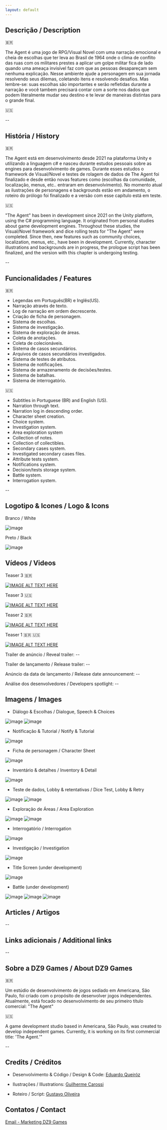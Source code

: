 ```yaml
---
layout: default
---
```


## Descrição / Description

:brazil:

The Agent é uma jogo de RPG/Visual Novel com uma narração emocional e cheia de escolhas que ter leva ao Brasil de 1964 onde o clima de conflito das ruas com os militares prestes a aplicar um golpe militar fica de lado quando uma ameaça invisível faz com que as pessoas desapareçam sem nenhuma explicação.
Nesse ambiente ajude a personagem em sua jornada resolvendo seus dilemas, coletando itens e resolvendo desafios. Mas lembre-se: suas escolhas são importantes e serão refletidas durante a narração e você tambem precisará contar com a sorte nos dados que podem literalmente mudar seu destino e te levar de maneiras distintas para o grande final.

:us:

--

## História / History

:brazil:

The Agent está em desenvolvimento desde 2021 na plataforma Unity e utilizando a linguagem c# e nasceu durante estudos pessoais sobre as engines para desenvolvimento de games. Durante esses estudos o framework de Visual/Novel e testes de rolagem de dados de The Agent foi finalizado e desde então novas features como (escolhas da comunidade, localização, menus, etc.. entraram em desenvolvimento). No momento atual as ilustrações de personagens e backgrounds estão em andamento, o roteiro do prólogo foi finalizado e a versão com esse capítulo está em teste.

:us:

"The Agent" has been in development since 2021 on the Unity platform, using the C# programming language. It originated from personal studies about game development engines. Throughout these studies, the Visual/Novel framework and dice rolling tests for "The Agent" were completed. Since then, new features such as community choices, localization, menus, etc., have been in development. Currently, character illustrations and backgrounds are in progress, the prologue script has been finalized, and the version with this chapter is undergoing testing.

--

## Funcionalidades / Features

:brazil:

- Legendas em Português(BR) e Inglês(US).
- Narração através de texto.
- Log de narração em ordem decrescente. 
- Criação de ficha de personagem.
- Sistema de escolhas.
- Sistema de investigação.
- Sistema de exploração de áreas.
- Coleta de anotações.
- Coleta de colecionáveis.
- Sistema de casos secundários.
- Arquivos de casos secundários investigados.
- Sistema de testes de atributos.
- Sistema de notificações.
- Sistema de armazenamento de decisões/testes.
- Sistema de batalhas.
- Sistema de interrogatório.

:us:

- Subtitles in Portuguese (BR) and English (US).
- Narration through text.
- Narration log in descending order.
- Character sheet creation.
- Choice system.
- Investigation system.
- Area exploration system
- Collection of notes.
- Collection of collectibles.
- Secondary cases system.
- Investigated secondary cases files.
- Attribute tests system.
- Notifications system.
- Decision/tests storage system.
- Battle system.
- Interrogation system.

--

## Logotipo & Icones / Logo & Icons

Branco / White

![image](https://raw.githubusercontent.com/theagent-game/theagent-game.github.io/main/assets/img/gamelogo-wth.png)

Preto / Black

![image](https://raw.githubusercontent.com/theagent-game/theagent-game.github.io/main/assets/img/gamelogo-bck.png)

## Vídeos / Videos

Teaser 3 :brazil:

[![IMAGE ALT TEXT HERE](https://img.youtube.com/vi/JUSFFxYMpzw/0.jpg)](https://youtu.be/JUSFFxYMpzw)

Teaser 3 :us:

[![IMAGE ALT TEXT HERE](https://img.youtube.com/vi/CJOJcSvGJ0U/0.jpg)](https://youtu.be/CJOJcSvGJ0U)

Teaser 2 :brazil:

[![IMAGE ALT TEXT HERE](https://img.youtube.com/vi/S_tIvQGfpO8/0.jpg)](https://www.youtube.com/watch?v=S_tIvQGfpO8)

Teaser 1 :brazil: :us:

[![IMAGE ALT TEXT HERE](https://img.youtube.com/vi/ZFnDmaZH7KA/0.jpg)](https://www.youtube.com/watch?v=ZFnDmaZH7KA)

Trailer de anúncio / Reveal trailer: --  

Trailer de lançamento / Release trailer: --  

Anúncio da data de lançamento / Release date announcement: --  

Análise dos desenvolvedores / Developers spotlight: --  

## Imagens / Images

- Diálogo & Escolhas / Dialogue, Speech & Choices

![image](https://raw.githubusercontent.com/theagent-game/theagent-game.github.io/main/assets/img/sys-narrative.png)
![image](https://raw.githubusercontent.com/theagent-game/theagent-game.github.io/main/assets/img/sys-choice.png)

- Notificação & Tutorial / Notify & Tutorial

![image](https://raw.githubusercontent.com/theagent-game/theagent-game.github.io/main/assets/img/sys-notify.png)

- Ficha de personagem / Character Sheet  

![image](https://raw.githubusercontent.com/theagent-game/theagent-game.github.io/main/assets/img/sys.char.png)

- Inventário & detalhes / Inventory & Detail

![image](https://raw.githubusercontent.com/theagent-game/theagent-game.github.io/main/assets/img/sys-inventory.png)

- Teste de dados, Lobby & retentativas / Dice Test, Lobby & Retry

![image](https://raw.githubusercontent.com/theagent-game/theagent-game.github.io/main/assets/img/sys-test-1.png)
![image](https://raw.githubusercontent.com/theagent-game/theagent-game.github.io/main/assets/img/sys-test-2.png)

- Exploração de Áreas / Area Exploration

![image](https://raw.githubusercontent.com/theagent-game/theagent-game.github.io/main/assets/img/sys-area-1.png)
![image](https://raw.githubusercontent.com/theagent-game/theagent-game.github.io/main/assets/img/sys-area-2.png)

- Interrogatório / Interrogation

![image](https://raw.githubusercontent.com/theagent-game/theagent-game.github.io/main/assets/img/sys-interrog-1.png)

- Investigação / Investigation

![image](https://raw.githubusercontent.com/theagent-game/theagent-game.github.io/main/assets/img/sys-files.png)

- Title Screen (under development)

![image](https://raw.githubusercontent.com/theagent-game/theagent-game.github.io/main/assets/img/sys-menu.png)

- Battle (under development)

![image](https://raw.githubusercontent.com/theagent-game/theagent-game.github.io/main/assets/img/sys-battle-1.png)
![image](https://raw.githubusercontent.com/theagent-game/theagent-game.github.io/main/assets/img/sys-battle-2.png)
![image](https://raw.githubusercontent.com/theagent-game/theagent-game.github.io/main/assets/img/sys-battle-3.png)


## Articles / Artigos

--

## Links adicionais / Additional links

--

## Sobre a DZ9 Games / About DZ9 Games

:brazil:

Um estúdio de desenvolvimento de jogos sediado em Americana, São Paulo, foi criado com o propósito de desenvolver jogos independentes. Atualmente, está focado no desenvolvimento de seu primeiro título comercial: "The Agent"

:us:

A game development studio based in Americana, São Paulo, was created to develop independent games. Currently, it is working on its first commercial title: 'The Agent.'"

--

## Credits / Créditos

- Desenvolvimento & Código / Design & Code: [Eduardo Queiróz](https://leduqueiroz.github.io/)

- Ilustrações / Illustrations: [Guilherme Carossi](https://www.instagram.com/gui_carossi/)

- Roteiro / Script: [Gustavo Oliveira](https://theagent.dz9games.com/)

## Contatos / Contact

[Email - Marketing DZ9 Games](mailto:marketing@dz9games.com?subject=[GitHub]%20Source%20Han%20Sans)

